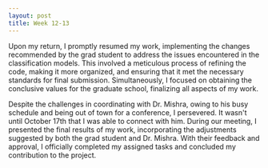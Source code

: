 ```yaml
---
layout: post
title: Week 12-13
---
```


Upon my return, I promptly resumed my work, implementing the changes recommended by the grad student to address the issues encountered in the classification models. This involved a meticulous process of refining the code, making it more organized, and ensuring that it met the necessary standards for final submission. Simultaneously, I focused on obtaining the conclusive values for the graduate school, finalizing all aspects of my work.

Despite the challenges in coordinating with Dr. Mishra, owing to his busy schedule and being out of town for a conference, I persevered. It wasn't until October 17th that I was able to connect with him. During our meeting, I presented the final results of my work, incorporating the adjustments suggested by both the grad student and Dr. Mishra. With their feedback and approval, I officially completed my assigned tasks and concluded my contribution to the project.
